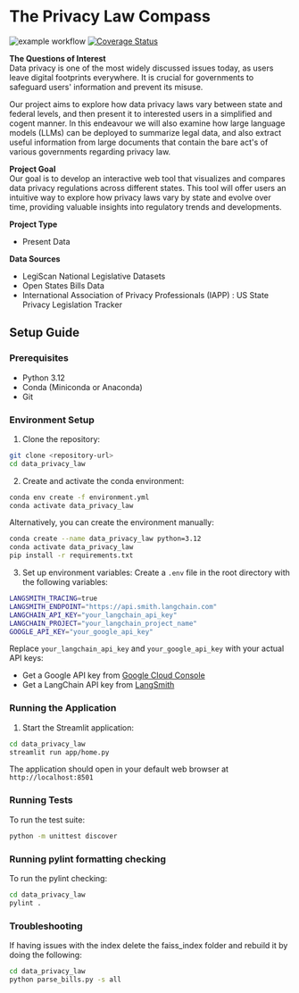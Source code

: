 # The Privacy Law Compass

![example workflow](https://github.com/ClaytonB-3/data_privacy_law/actions/workflows/build_test.yml/badge.svg) [![Coverage Status](https://coveralls.io/repos/github/ClaytonB-3/data_privacy_law/badge.svg?branch=main)](https://coveralls.io/github/ClaytonB-3/data_privacy_law?branch=main)

__The Questions of Interest__ <br/>
Data privacy is one of the most widely discussed issues today, as users leave digital footprints everywhere. It is crucial for governments to safeguard users' information and prevent its misuse. 

Our project aims to explore how data privacy laws vary between state and federal levels, and then present it to interested users in a simplified and cogent manner. In this endeavour we will also examine how large language models (LLMs) can be deployed to summarize legal data, and also extract useful information from large documents that contain the bare act's of various governments regarding privacy law. 

__Project Goal__ <br/>
Our goal is to develop an interactive web tool that visualizes and compares data privacy regulations across different states. This tool will offer users an intuitive way to explore how privacy laws vary by state and evolve over time, providing valuable insights into regulatory trends and developments.

__Project Type__
- Present Data 

__Data Sources__
- LegiScan National Legislative Datasets
- Open States Bills Data
- International Association of Privacy Professionals (IAPP) : US State Privacy Legislation Tracker

## Setup Guide

### Prerequisites
- Python 3.12
- Conda (Miniconda or Anaconda)
- Git

### Environment Setup

1. Clone the repository:
```bash
git clone <repository-url>
cd data_privacy_law
```

2. Create and activate the conda environment:
```bash
conda env create -f environment.yml
conda activate data_privacy_law
```

Alternatively, you can create the environment manually:
```bash
conda create --name data_privacy_law python=3.12
conda activate data_privacy_law
pip install -r requirements.txt
```

3. Set up environment variables:
Create a `.env` file in the root directory with the following variables:
```bash
LANGSMITH_TRACING=true
LANGSMITH_ENDPOINT="https://api.smith.langchain.com"
LANGCHAIN_API_KEY="your_langchain_api_key"
LANGCHAIN_PROJECT="your_langchain_project_name"
GOOGLE_API_KEY="your_google_api_key"
```

Replace `your_langchain_api_key` and `your_google_api_key` with your actual API keys:
- Get a Google API key from [Google Cloud Console](https://console.cloud.google.com/)
- Get a LangChain API key from [LangSmith](https://smith.langchain.com/)

### Running the Application

1. Start the Streamlit application:
```bash
cd data_privacy_law
streamlit run app/home.py
```

The application should open in your default web browser at `http://localhost:8501`

### Running Tests

To run the test suite:
```bash
python -m unittest discover
```

### Running pylint formatting checking

To run the pylint checking:
```bash
cd data_privacy_law
pylint .
```

### Troubleshooting
If having issues with the index delete the faiss_index folder and rebuild it by doing the following:
```bash
cd data_privacy_law
python parse_bills.py -s all
```